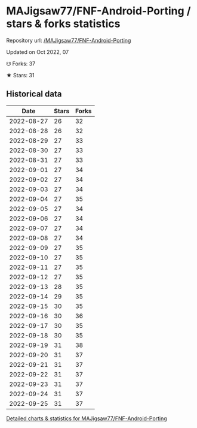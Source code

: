 # MAJigsaw77/FNF-Android-Porting / stars & forks statistics

Repository url: [/MAJigsaw77/FNF-Android-Porting](https://github.com/MAJigsaw77/FNF-Android-Porting)

Updated on Oct 2022, 07

☋ Forks: 37

★ Stars: 31

## Historical data
| Date | Stars | Forks |
|------|-------|-------|
| 2022-08-27 | 26 | 32 | 
| 2022-08-28 | 26 | 32 | 
| 2022-08-29 | 27 | 33 | 
| 2022-08-30 | 27 | 33 | 
| 2022-08-31 | 27 | 33 | 
| 2022-09-01 | 27 | 34 | 
| 2022-09-02 | 27 | 34 | 
| 2022-09-03 | 27 | 34 | 
| 2022-09-04 | 27 | 35 | 
| 2022-09-05 | 27 | 34 | 
| 2022-09-06 | 27 | 34 | 
| 2022-09-07 | 27 | 34 | 
| 2022-09-08 | 27 | 34 | 
| 2022-09-09 | 27 | 35 | 
| 2022-09-10 | 27 | 35 | 
| 2022-09-11 | 27 | 35 | 
| 2022-09-12 | 27 | 35 | 
| 2022-09-13 | 28 | 35 | 
| 2022-09-14 | 29 | 35 | 
| 2022-09-15 | 30 | 35 | 
| 2022-09-16 | 30 | 36 | 
| 2022-09-17 | 30 | 35 | 
| 2022-09-18 | 30 | 35 | 
| 2022-09-19 | 31 | 38 | 
| 2022-09-20 | 31 | 37 | 
| 2022-09-21 | 31 | 37 | 
| 2022-09-22 | 31 | 37 | 
| 2022-09-23 | 31 | 37 | 
| 2022-09-24 | 31 | 37 | 
| 2022-09-25 | 31 | 37 | 


[Detailed charts & statistics for MAJigsaw77/FNF-Android-Porting](https://reviewgithub.com/rep/MAJigsaw77/FNF-Android-Porting)
